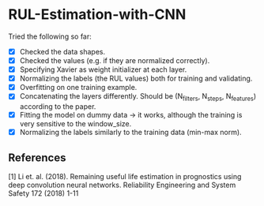 # RUL-Estimation-with-CNN

Tried the following so far:
- [x] Checked the data shapes.
- [x] Checked the values (e.g. if they are normalized correctly).
- [x] Specifying Xavier as weight initializer at each layer.
- [x] Normalizing the labels (the RUL values) both for training and validating.
- [x] Overfitting on one training example.
- [x] Concatenating the layers differently. Should be (N<sub>filters</sub>, N<sub>steps</sub>, N<sub>features</sub>) according to the paper.
- [x] Fitting the model on dummy data -> it works, although the training is very sensitive to the window_size.
- [x] Normalizing the labels similarly to the training data (min-max norm).

## References
<a id="1">[1]</a> 
Li et. al. (2018). 
Remaining useful life estimation in prognostics using deep convolution neural networks. 
Reliability Engineering and System Safety 172 (2018) 1-11
